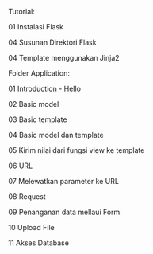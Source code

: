 Tutorial:

01 Instalasi Flask

04 Susunan Direktori Flask

04 Template menggunakan Jinja2

Folder Application:

01 Introduction - Hello

02 Basic model

03 Basic template

04 Basic model dan template

05 Kirim nilai dari fungsi view ke template

06 URL

07 Melewatkan parameter ke URL

08 Request

09 Penanganan data mellaui Form

10 Upload File

11 Akses Database

